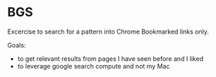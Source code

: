 # BGS
Excercise to search for a pattern into Chrome Bookmarked links only.

Goals:
- to get relevant results from pages I have seen before and I liked
- to leverage google search compute and not my Mac
